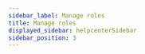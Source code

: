 ```yaml
---
sidebar_label: Manage roles
title: Manage roles
displayed_sidebar: helpcenterSidebar
sidebar_position: 3
---
```


